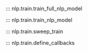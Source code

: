 ::: nlp.train.train_full_nlp_model

::: nlp.train.train_nlp_model

::: nlp.train.sweep_train

::: nlp.train.define_callbacks

